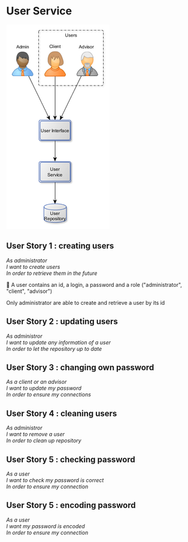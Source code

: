 # User Service

<img src="UserService.png"/>

## User Story 1 : creating users

*As administrator<br>*
*I want to create users<br>*
*In order to retrieve them in the future<br>*

:speech_balloon: A user contains an id, a login, a password and a role ("administrator", "client", "advisor")<br>

Only administrator are able to create and retrieve a user by its id

## User Story 2 : updating users

*As administror<br>*
*I want to update any information of a user<br>*
*In order to let the repository up to date<br>*

## User Story 3 : changing own password

*As a client or an advisor<br>*
*I want to update my password<br>*
*In order to ensure my connections<br>*

## User Story 4 : cleaning users

*As administror<br>*
*I want to remove a user<br>*
*In order to clean up repository<br>*

## User Story 5 : checking password

*As a user<br>*
*I want to check my password is correct<br>*
*In order to ensure my connection<br>*

## User Story 5 : encoding password

*As a user<br>*
*I want my password is encoded<br>*
*In order to ensure my connection<br>*
